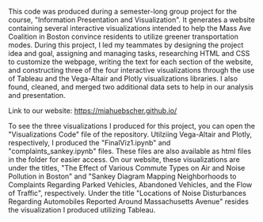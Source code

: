 This code was produced during a semester-long group project for the course, "Information Presentation and Visualization". It generates a website containing several
interactive visualizations intended to help the Mass Ave Coalition in Boston convince residents to utilize greener transportation modes. During this project, I led my 
teammates by designing the project idea and goal, assigning and managing tasks, researching HTML and CSS to customize the webpage, writing the text for each section
of the website, and constructing three of the four interactive visualizations through the use of Tableau and the Vega-Altair and Plotly visualizations libraries. I also found, cleaned, and merged two additional data sets to help in our analysis and presentation. 

Link to our website: https://miahuebscher.github.io/ 

To see the three visualizations I produced for this project, you can open the "Visualizations Code" file of the repository. Utilziing Vega-Altair and Plotly, respectively, I produced the "FinalViz1.ipynb" and "complaints_sankey.ipynb" files. These files are also available as html files in the folder for easier access. 
On our website, these visualizations are under the titles, "The Effect of Various Commute Types on Air and Noise Pollution in Boston" and "Sankey Diagram Mapping Neighborhoods to Complaints Regarding Parked Vehicles, Abandoned Vehicles, and the Flow of Traffic", respectively. Under the title "Locations of Noise Disturbances Regarding Automobiles Reported Around Massachusetts Avenue" resides the visualization I produced utilizing Tableau.
